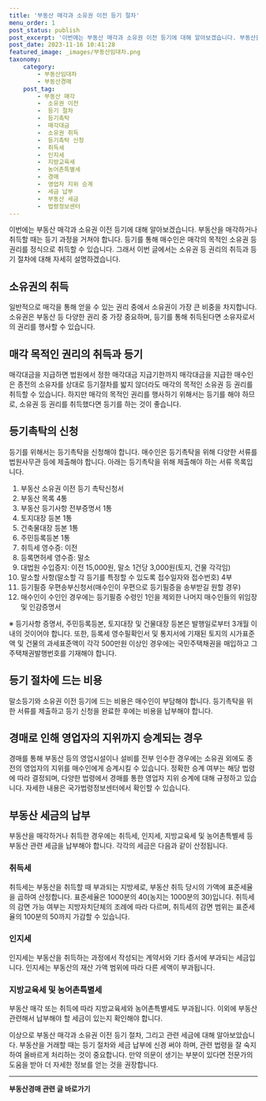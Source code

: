 ```yaml
---
title: '부동산 매각과 소유권 이전 등기 절차'
menu_order: 1
post_status: publish
post_excerpt: '이번에는 부동산 매각과 소유권 이전 등기에 대해 알아보겠습니다. 부동산을 매각하거나 취득할 때는 등기 과정을 거쳐야 합니다. 등기를 통해 매수인은 매각의 목적인 소유권 등 권리를 정식으로 취득할 수 있습니다. 그래서 이번 글에서는 소유권 등 권리의 취득과 등기 절차에 대해 자세히 설명하겠습니다.'
post_date: 2023-11-16 10:41:28
featured_image: _images/부동산임대차.png
taxonomy:
    category:
        - 부동산임대차
        - 부동산경매
    post_tag:
        - 부동산 매각
        -  소유권 이전
        -  등기 절차
        -  등기촉탁
        -  매각대금
        -  소유권 취득
        -  등기촉탁 신청
        -  취득세
        -  인지세
        -  지방교육세
        -  농어촌특별세
        -  경매
        -  영업자 지위 승계
        -  세금 납부
        -  부동산 세금
        -  법령정보센터
---
```



이번에는 부동산 매각과 소유권 이전 등기에 대해 알아보겠습니다. 부동산을 매각하거나 취득할 때는 등기 과정을 거쳐야 합니다. 등기를 통해 매수인은 매각의 목적인 소유권 등 권리를 정식으로 취득할 수 있습니다. 그래서 이번 글에서는 소유권 등 권리의 취득과 등기 절차에 대해 자세히 설명하겠습니다.

## 소유권의 취득

일반적으로 매각을 통해 얻을 수 있는 권리 중에서 소유권이 가장 큰 비중을 차지합니다. 소유권은 부동산 등 다양한 권리 중 가장 중요하며, 등기를 통해 취득된다면 소유자로서의 권리를 행사할 수 있습니다.

## 매각 목적인 권리의 취득과 등기

매각대금을 지급하면 법원에서 정한 매각대금 지급기한까지 매각대금을 지급한 매수인은 종전의 소유자를 상대로 등기절차를 밟지 않더라도 매각의 목적인 소유권 등 권리를 취득할 수 있습니다. 하지만 매각의 목적인 권리를 행사하기 위해서는 등기를 해야 하므로, 소유권 등 권리를 취득했다면 등기를 하는 것이 좋습니다.

## 등기촉탁의 신청

등기를 위해서는 등기촉탁을 신청해야 합니다. 매수인은 등기촉탁을 위해 다양한 서류를 법원사무관 등에 제출해야 합니다. 아래는 등기촉탁을 위해 제출해야 하는 서류 목록입니다.

1. 부동산 소유권 이전 등기 촉탁신청서
2. 부동산 목록 4통
3. 부동산 등기사항 전부증명서 1통
4. 토지대장 등본 1통
5. 건축물대장 등본 1통
6. 주민등록등본 1통
7. 취득세 영수증: 이전
8. 등록면허세 영수증: 말소
9. 대법원 수입증지: 이전 15,000원, 말소 1건당 3,000원(토지, 건물 각각임)
10. 말소할 사항(말소할 각 등기를 특정할 수 있도록 접수일자와 접수번호) 4부
11. 등기필증 우편송부신청서(매수인이 우편으로 등기필증을 송부받길 원할 경우)
12. 매수인이 수인인 경우에는 등기필증 수령인 1인을 제외한 나머지 매수인들의 위임장 및 인감증명서

※ 등기사항 증명서, 주민등록등본, 토지대장 및 건물대장 등본은 발행일로부터 3개월 이내의 것이어야 합니다. 또한, 등록세 영수필확인서 및 통지서에 기재된 토지의 시가표준액 및 건물의 과세표준액이 각각 500만원 이상인 경우에는 국민주택채권을 매입하고 그 주택채권발행번호를 기재해야 합니다.

## 등기 절차에 드는 비용

말소등기와 소유권 이전 등기에 드는 비용은 매수인이 부담해야 합니다. 등기촉탁을 위한 서류를 제출하고 등기 신청을 완료한 후에는 비용을 납부해야 합니다.

## 경매로 인해 영업자의 지위까지 승계되는 경우

경매를 통해 부동산 등의 영업시설이나 설비를 전부 인수한 경우에는 소유권 외에도 종전의 영업자의 지위를 매수인에게 승계시킬 수 있습니다. 정확한 승계 여부는 해당 법령에 따라 결정되며, 다양한 법령에서 경매를 통한 영업자 지위 승계에 대해 규정하고 있습니다. 자세한 내용은 국가법령정보센터에서 확인할 수 있습니다.

## 부동산 세금의 납부

부동산을 매각하거나 취득한 경우에는 취득세, 인지세, 지방교육세 및 농어촌특별세 등 부동산 관련 세금을 납부해야 합니다. 각각의 세금은 다음과 같이 산정됩니다.

### 취득세

취득세는 부동산을 취득할 때 부과되는 지방세로, 부동산 취득 당시의 가액에 표준세율을 곱하여 산정합니다. 표준세율은 1000분의 40(농지는 1000분의 30)입니다. 취득세의 감면 가능 여부는 지방자치단체의 조례에 따라 다르며, 취득세의 감면 범위는 표준세율의 100분의 50까지 가감할 수 있습니다.

### 인지세

인지세는 부동산을 취득하는 과정에서 작성되는 계약서와 기타 증서에 부과되는 세금입니다. 인지세는 부동산의 재산 가액 범위에 따라 다른 세액이 부과됩니다.

### 지방교육세 및 농어촌특별세

부동산 매각 또는 취득에 따라 지방교육세와 농어촌특별세도 부과됩니다. 이외에 부동산 관련해서 납부해야 할 세금이 있는지 확인해야 합니다.

이상으로 부동산 매각과 소유권 이전 등기 절차, 그리고 관련 세금에 대해 알아보았습니다. 부동산을 거래할 때는 등기 절차와 세금 납부에 신경 써야 하며, 관련 법령을 잘 숙지하여 올바르게 처리하는 것이 중요합니다. 만약 의문이 생기는 부분이 있다면 전문가의 도움을 받아 더 자세한 정보를 얻는 것을 권장합니다.
<!-- wp:separator -->
<hr class="wp-block-separator has-alpha-channel-opacity"/>
<!-- /wp:separator -->

<!-- wp:group {"backgroundColor":"base","layout":{"type":"constrained"}} -->
<div class="wp-block-group has-base-background-color has-background"><!-- wp:paragraph {"align":"center","fontSize":"medium"} -->
<p class="has-text-align-center has-large-font-size"><strong>부동산경매 관련 글 바로가기</strong></p>
<!-- /wp:paragraph -->


<!-- wp:latest-posts
{"categories":[{"id":22954,"count":19,"description":"","link":"https://uknowlaw.com/category/%eb%b6%80%eb%8f%99%ec%82%b0%ea%b2%bd%eb%a7%a4/","name":"부동산경매","slug":"부동산경매","taxonomy":"category","parent":0,"meta":[],"_links":{"self":[{"href":"https://uknowlaw.com/wp-json/wp/v2/categories/22954"}],"collection":[{"href":"https://uknowlaw.com/wp-json/wp/v2/categories"}],"about":[{"href":"https://uknowlaw.com/wp-json/wp/v2/taxonomies/category"}],"wp:post_type":[{"href":"https://uknowlaw.com/wp-json/wp/v2/posts?categories=22954"}],"curies":[{"name":"wp","href":"https://api.w.org/{rel}","templated":true}]}}],"postsToShow":100,"excerptLength":28,"postLayout":"grid","columns":2,"featuredImageAlign":"left","featuredImageSizeSlug":"large","fontSize":"small"} /--></div>
<!-- /wp:group -->